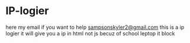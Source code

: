 # IP-logier
here my email if you want to help sampsonskyler2@gmail.com
this is a ip logier it will give you a ip in html not js becuz of school leptop it block
